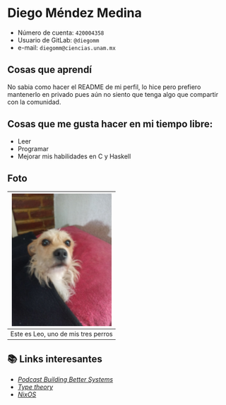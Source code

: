 # Diego Méndez Medina

- Número de cuenta: `420004358`
- Usuario de GitLab: `@diegomm`
- e-mail: `diegomm@ciencias.unam.mx`

## Cosas que aprendí
No sabia como hacer el README de mi
perfil, lo hice pero prefiero mantenerlo
en privado pues aún no siento que tenga
algo que compartir con la comunidad.

## Cosas que me gusta hacer en mi tiempo libre:

- Leer
- Programar
- Mejorar mis habilidades en C y Haskell

## Foto
| ![](img/leo.png)                    |
|:-----------------------------------:|
| Este es Leo, uno de mis tres perros |

## 📚 Links interesantes
- [_Podcast Building Better Systems_][liga-BSP]
- [_Type theory_][liga-TT]
- [_NixOS_][liga-nixos]

[liga-tarea-3]: https://gitlab.com/diegomm/tareas-redes/tareas/tarea-3/
[liga-gitlab]: https://gitlab.com/diegomm
[liga-BSP]: https://www.youtube.com/c/BuildingBetterSystemsPodcast
[liga-TT]: https://plato.stanford.edu/entries/type-theory/
[liga-nixos]: https://nixos.org/
